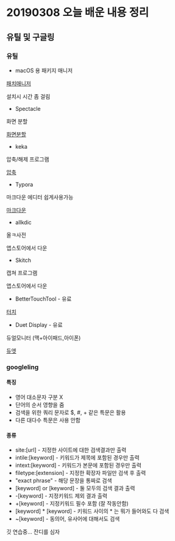 # 20190308 오늘 배운 내용 정리 

## 유틸 및 구글링

### 유틸 

* macOS 용 패키지 매니저

[패치매니저](https://brew.sh)

설치시 시간 좀 걸림


* Spectacle

화면 분할 

[화면분할](https://www.spectacleapp.com)


* keka

압축/해제 프로그램

[압축](https://www.keka.io/en/)


* Typora

마크다운 에디터 쉽게사용가능

[마크다운](https://typora.io/)


* allkdic

올ㅋ사전 

앱스토어에서 다운


* Skitch

캡쳐 프로그램

앱스토어에서 다운


* BetterTouchTool - 유료

[터치](https://folivora.ai)


* Duet Display - 유료

듀얼모니터 (맥+아이패드,아이폰)

[듀엣](https://www.duetdisplay.com/kr/)

### googleling

#### 특징
* 영어 대소문자 구분 X
* 단어의 순서 영향을 줌
* 검색을 위한 쿼리 문자로 $, #, + 같은 특문은 활용
* 다른 대다수 특문은 사용 안함


#### 종류

* site:[url] - 지정한 사이트에 대한 검색결과만 출력
* intile:[keyword] - 키워드가 제목에 포함된 경우만 출력
* intext:[keyword] - 키워드가 본문에 포함된 경우만 출력
* filetype:[extension] - 지정한 확장자 파일만 검색 후 출력
* "exact phrase" - 해당 문장을 통짜로 검색
* [keyword] or [keyword] - 둘 모두의 검색 결과 출력
* -[keyword] - 지정키워드 제외 결과 출력
* +[keyword] - 지정키워드 필수 포함 (잘 작동안함)
* [keyword] * [keyword] - 키워드 사이의 * 는 뭐가 들어와도 다 검색
* ~[keyword] - 동의어, 유사어에 대해서도 검색

깃 연습중...
잔디를 심자
